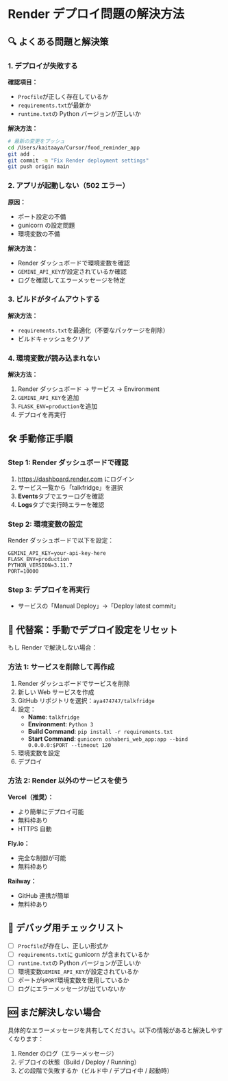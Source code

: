 # Render デプロイ問題の解決方法

## 🔍 よくある問題と解決策

### 1. デプロイが失敗する

**確認項目：**

- `Procfile`が正しく存在しているか
- `requirements.txt`が最新か
- `runtime.txt`の Python バージョンが正しいか

**解決方法：**

```bash
# 最新の変更をプッシュ
cd /Users/kaitaaya/Cursor/food_reminder_app
git add .
git commit -m "Fix Render deployment settings"
git push origin main
```

### 2. アプリが起動しない（502 エラー）

**原因：**

- ポート設定の不備
- gunicorn の設定問題
- 環境変数の不備

**解決方法：**

- Render ダッシュボードで環境変数を確認
- `GEMINI_API_KEY`が設定されているか確認
- ログを確認してエラーメッセージを特定

### 3. ビルドがタイムアウトする

**解決方法：**

- `requirements.txt`を最適化（不要なパッケージを削除）
- ビルドキャッシュをクリア

### 4. 環境変数が読み込まれない

**解決方法：**

1. Render ダッシュボード → サービス → Environment
2. `GEMINI_API_KEY`を追加
3. `FLASK_ENV=production`を追加
4. デプロイを再実行

## 🛠️ 手動修正手順

### Step 1: Render ダッシュボードで確認

1. https://dashboard.render.com にログイン
2. サービス一覧から「talkfridge」を選択
3. **Events**タブでエラーログを確認
4. **Logs**タブで実行時エラーを確認

### Step 2: 環境変数の設定

Render ダッシュボードで以下を設定：

```
GEMINI_API_KEY=your-api-key-here
FLASK_ENV=production
PYTHON_VERSION=3.11.7
PORT=10000
```

### Step 3: デプロイを再実行

- サービスの「Manual Deploy」→「Deploy latest commit」

## 🔄 代替案：手動でデプロイ設定をリセット

もし Render で解決しない場合：

### 方法 1: サービスを削除して再作成

1. Render ダッシュボードでサービスを削除
2. 新しい Web サービスを作成
3. GitHub リポジトリを選択：`aya474747/talkfridge`
4. 設定：
   - **Name**: `talkfridge`
   - **Environment**: `Python 3`
   - **Build Command**: `pip install -r requirements.txt`
   - **Start Command**: `gunicorn oshaberi_web_app:app --bind 0.0.0.0:$PORT --timeout 120`
5. 環境変数を設定
6. デプロイ

### 方法 2: Render 以外のサービスを使う

**Vercel（推奨）：**

- より簡単にデプロイ可能
- 無料枠あり
- HTTPS 自動

**Fly.io：**

- 完全な制御が可能
- 無料枠あり

**Railway：**

- GitHub 連携が簡単
- 無料枠あり

## 📝 デバッグ用チェックリスト

- [ ] `Procfile`が存在し、正しい形式か
- [ ] `requirements.txt`に gunicorn が含まれているか
- [ ] `runtime.txt`の Python バージョンが正しいか
- [ ] 環境変数`GEMINI_API_KEY`が設定されているか
- [ ] ポートが`$PORT`環境変数を使用しているか
- [ ] ログにエラーメッセージが出ていないか

## 🆘 まだ解決しない場合

具体的なエラーメッセージを共有してください。以下の情報があると解決しやすくなります：

1. Render のログ（エラーメッセージ）
2. デプロイの状態（Build / Deploy / Running）
3. どの段階で失敗するか（ビルド中 / デプロイ中 / 起動時）

